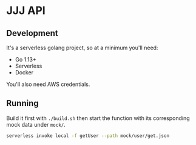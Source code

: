 # JJJ API

## Development

It's a serverless golang project, so at a minimum you'll need:

  - Go 1.13+
  - Serverless
  - Docker

You'll also need AWS credentials.


## Running

Build it first with `./build.sh` then start the function with its corresponding mock data under `mock/`.

```bash
serverless invoke local -f getUser --path mock/user/get.json
```
